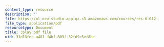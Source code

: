 ```yaml
---
content_type: resource
description: ''
file: https://ol-ocw-studio-app-qa.s3.amazonaws.com/courses/res-6-012-introduction-to-probability-spring-2018/31d18feca481d4bf803f32fd9e3ef8be_aJXfyfQs2Mc.pdf
file_type: application/pdf
resourcetype: Document
title: 3play pdf file
uid: 31d18fec-a481-d4bf-803f-32fd9e3ef8be
---
```

